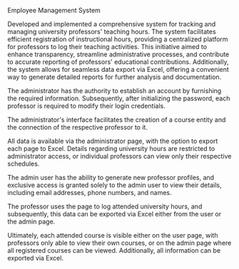 Employee Management System


Developed and implemented a comprehensive system for tracking and managing university professors' teaching hours. The system facilitates efficient registration of instructional hours, providing a centralized platform for professors to log their teaching activities. This initiative aimed to enhance transparency, streamline administrative processes, and contribute to accurate reporting of professors' educational contributions. Additionally, the system allows for seamless data export via Excel, offering a convenient way to generate detailed reports for further analysis and documentation.

The administrator has the authority to establish an account by furnishing the required information. Subsequently, after initializing the password, each professor is required to modify their login credentials.

The administrator's interface facilitates the creation of a course entity and the connection of the respective professor to it.

All data is available via the administrator page, with the option to export each page to Excel. Details regarding university hours are restricted to administrator access, or individual professors can view only their respective schedules.

The admin user has the ability to generate new professor profiles, and exclusive access is granted solely to the admin user to view their details, including email addresses, phone numbers, and names.

The professor uses the page to log attended university hours, and subsequently, this data can be exported via Excel either from the user or the admin page.

Ultimately, each attended course is visible either on the user page, with professors only able to view their own courses, or on the admin page where all registered courses can be viewed. Additionally, all information can be exported via Excel.

